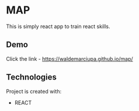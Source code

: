 # MAP

This is simply react app to train react skills.

## Demo

Click the link - https://waldemarciupa.github.io/map/

## Technologies

Project is created with:

- REACT
